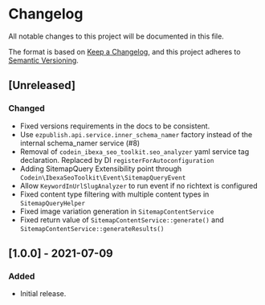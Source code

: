 # Changelog
All notable changes to this project will be documented in this file.

The format is based on [Keep a Changelog](https://keepachangelog.com/en/1.0.0/),
and this project adheres to [Semantic Versioning](https://semver.org/spec/v2.0.0.html).

## [Unreleased]
### Changed

* Fixed versions requirements in the docs to be consistent.
* Use `ezpublish.api.service.inner_schema_namer` factory instead of the internal schema_namer service (#8)
* Removal of `codein_ibexa_seo_toolkit.seo_analyzer` yaml service tag declaration. Replaced by DI `registerForAutoconfiguration`
* Adding SitemapQuery Extensibility point through `Codein\IbexaSeoToolkit\Event\SitemapQueryEvent`
* Allow `KeywordInUrlSlugAnalyzer` to run event if no richtext is configured
* Fixed content type filtering with multiple content types in `SitemapQueryHelper`
* Fixed image variation generation in `SitemapContentService`
* Fixed return value of `SitemapContentService::generate()` and `SitemapContentService::generateResults()`

## [1.0.0] - 2021-07-09
### Added

* Initial release.
